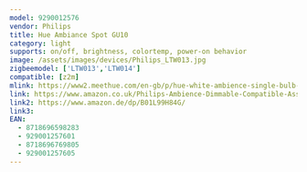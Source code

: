 ```yaml
---
model: 9290012576
vendor: Philips
title: Hue Ambiance Spot GU10
category: light
supports: on/off, brightness, colortemp, power-on behavior
image: /assets/images/devices/Philips_LTW013.jpg
zigbeemodel: ['LTW013','LTW014']
compatible: [z2m]
mlink: https://www2.meethue.com/en-gb/p/hue-white-ambience-single-bulb-gu10/8718696598283
link: https://www.amazon.co.uk/Philips-Ambience-Dimmable-Compatible-Assistant/dp/B01L99H84G/
link2: https://www.amazon.de/dp/B01L99H84G/
link3: 
EAN: 
  - 8718696598283
  - 929001257601
  - 8718696769805
  - 929001257605
---
```

